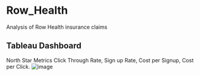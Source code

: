 # Row_Health
Analysis of Row Health insurance claims

## Tableau Dashboard
North Star Metrics
Click Through Rate, Sign up Rate, Cost per Signup, Cost per Click.
![image](https://i.imgur.com/mnA7umW.png "image")
